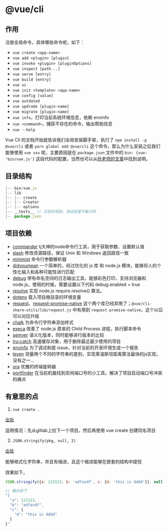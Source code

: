# @vue/cli

## 作用

注册全局命令，具体哪些命令呢，如下：

- `vue create <app-name>`
- `vue add <plugin> [plugin]`
- `vue invoke <plugin> [pluginOptions] `
- `vue inspect [path...]`
- `vue serve [entry]`
- `vue build [entry]`
- `vue ui`
- `vue init <template> <app-name>  `
- `vue config [value]`
- `vue outdated`
- `vue updrade [plugin-name]  `
- `vue migrate [plugin-name]`
- `vue info`，打印当前系统环境信息，依赖 envinfo
- `vue <command>`，捕获不存在的命令，输出帮助信息
- `vue --help`

Vue ClI 的文档开始就告诉我们全局安装脚手架，执行了 `npm install -g @vue/cli` 或者 `yarn global add @vue/cli` 这个命令，那么为什么安装之后我们能够使用 `vue xxx` 呢，主要原因是在 `package.json` 文件中的 `bin: {vue: 'bin/vue.js'}` 这段代码的配置，当然也可以从[阮老师的文章](https://www.ruanyifeng.com/blog/2015/05/command-line-with-node.html)中找到说明。

## 目录结构

```js
|-- bin/vue.js
|-- lib
|-- |-- create
|-- |-- Creator
|-- |-- options
|-- __tests__ // 正经的项目，测试还是不能少的
|-- package.json
```

## 项目依赖

- [commander](https://github.com/tj/commander.js) tj大神的node命令行工具，用于获取参数、设置默认值
- [slash](https://github.com/sindresorhus/slash) 修改资源路径，保证 Unix 和 Windows 返回路径一致
- [minimist](https://github.com/substack/minimist) 命令行参数解析器
- [didyoumean](https://github.com/dcporter/didyoumean.js) 一个简单的，经过优化的 js 库 和 node.js 模块，能够将人的个性化输入和各种可能性进行匹配
- [debug](https://github.com/visionmedia/debug) 带有命名空间的日志输出工具，能够彩色打印，支持浏览器和node.js，使用的时候，需要设置以下代码 debug.enabled = true
- [resolve](https://github.com/browserify/resolve) 实现 node.js require.resolve() 算法。
- [dotenv](https://github.com/motdotla/dotenv) 载入项目根目录的环境变量
- [request](https://github.com/request/request)、[request-promise-native](https://github.com/request/request-promise-native) 这个两个库已经弃用了；`@vue/cli-share-utils/lib/request.js` 中有用到 `request-promise-native`，这个以后可以对应升级
- [chalk](https://github.com/chalk/chalk) 为命令行字符串添加样式
- [execa](https://github.com/sindresorhus/execa) 改善了 node.js 原来的 Child Process 进程，执行脚本命令
- [semver](https://github.com/npm/node-semver) 语义化版本，同时能够进行版本的比较
- [lru-catch](https://github.com/isaacs/node-lru-cache) 高速缓存对象，用于删除最近最少使用的项目
- [envinfo](https://github.com/tabrindle/envinfo) 为了调试和提 issue，针对当前的开发环境生成一个报告
- [leven](https://github.com/sindresorhus/leven) 测量两个不同的字符串的差别，实现莱温斯坦距离算法最快的js实现，没有之一...
- [ora](https://github.com/sindresorhus/ora) 优雅的终端旋转器
- [portfinder](https://github.com/http-party/node-portfinder) 在当前机器找到空闲端口号的小工具，解决了项目启动端口号冲突的痛点

## 有意思的点

1. `vue craete .`

[出处](https://github.com/vuejs/vue-cli/blob/2531d10086b0e1740cf83a6be7094bba112b6f68/packages/@vue/cli/lib/create.js#L16)

适用情况：先从gitlab上拉下一个项目，然后再使用 vue create 创建同名项目

2. `JSON.stringify(pkg, null, 2)`

[出处](https://github.com/vuejs/vue-cli/blob/773f8a47e9acd58abbd3a3821a906be550b4c010/packages/@vue/cli/lib/Creator.js#L159)

能够格式化字符串，并且有缩进，且这个缩进能够在嵌套的结构中提现

效果如下，
```js
JSON.stringify({a: 123123, b: 'adfasdf', c: {d: 'this is dddd'}}, null , 2)

// 输出如下 
"{
  "a": 123123,
  "b": "adfasdf",
  "c": {
    "d": "this is dddd"
  }
}"

```